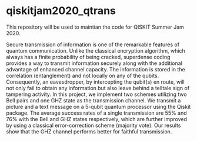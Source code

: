 # qiskitjam2020_qtrans
This repository will be used to maintian the code for QISKIT Summer Jam 2020.

Secure transmission of information is one of the remarkable features of quantum communication. Unlike the classical encryption algorithm, which always has a finite probability of being cracked, superdense coding provides a way to transmit information securely along with the additional advantage of enhanced channel capacity. The information is stored in the correlation (entanglement) and not locally on any of the qubits. Consequently, an eavesdropper, by intercepting the qubit(s) en route, will not only fail to obtain any information but also leave behind a telltale sign of tampering activity. 
In this project, we implement two schemes utilizing two Bell pairs and one GHZ state as the transmission channel. We transmit a picture and a text message on a 5-qubit quantum processor using the Qiskit package. The average success rates of a single transmission are 55% and 76% with the Bell and GHZ states respectively, which are further improved by using a classical error-correction scheme (majority vote). Our results show that the GHZ channel performs better for faithful transmission.
